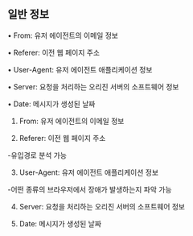 일반 정보
--------------------

• From: 유저 에이전트의 이메일 정보

• Referer: 이전 웹 페이지 주소

• User-Agent: 유저 에이전트 애플리케이션 정보

• Server: 요청을 처리하는 오리진 서버의 소프트웨어 정보

• Date: 메시지가 생성된 날짜

1. From: 유저 에이전트의 이메일 정보


2. Referer: 이전 웹 페이지 주소

  -유입경로 분석 가능

3. User-Agent: 유저 에이전트 애플리케이션 정보

  -어떤 종류의 브라우저에서 장애가 발생하는지 파악 가능

4. Server: 요청을 처리하는 오리진 서버의 소프트웨어 정보

5. Date: 메시지가 생성된 날짜


